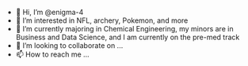 - 👋 Hi, I’m @enigma-4
- 👀 I’m interested in NFL, archery, Pokemon, and more
- 🌱 I’m currently majoring in Chemical Engineering, my minors are in Business and Data Science, and I am currently on the pre-med track
- 💞️ I’m looking to collaborate on ...
- 📫 How to reach me ...

<!---
enigma-4/enigma-4 is a ✨ special ✨ repository because its `README.md` (this file) appears on your GitHub profile.
You can click the Preview link to take a look at your changes.
--->
